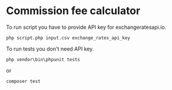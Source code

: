 # Commission fee calculator



To run script you have to provide API key for exchangeratesapi.io. 

```
php script.php input.csv exchange_rates_api_key
```

To run tests you don't need API key.

```
php vendor\bin\phpunit tests 
```
or
```
composer test 
```